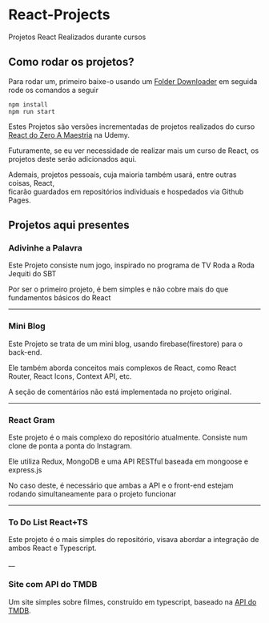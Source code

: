 # React-Projects

Projetos React Realizados durante cursos

## Como rodar os projetos?

Para rodar um, primeiro baixe-o usando um [Folder Downloader](https://download-directory.github.io/)
em seguida rode os comandos a seguir

```
npm install
npm run start
```

Estes Projetos são versões incrementadas de projetos realizados do curso [React do Zero A Maestria](https://www.udemy.com/course/react-do-zero-a-maestria-c-hooks-router-api-projetos/) na Udemy.

Futuramente, se eu ver necessidade de realizar mais um curso de React, os projetos deste serão adicionados aqui.

Ademais, projetos pessoais, cuja maioria também usará, entre outras coisas, React,  
ficarão guardados em repositórios individuais e hospedados via Github Pages.

## Projetos aqui presentes

### Adivinhe a Palavra

Este Projeto consiste num jogo, inspirado no programa de TV Roda a Roda Jequiti do SBT

Por ser o primeiro projeto, é bem simples e não cobre mais do que fundamentos básicos do React

___

### Mini Blog

Este Projeto se trata de um mini blog, usando firebase(firestore) para o back-end.

Ele também aborda conceitos mais complexos de React, como React Router, React Icons, Context API, etc.

A seção de comentários não está implementada no projeto original.

___

### React Gram

Este projeto é o mais complexo do repositório atualmente. Consiste num clone de ponta a ponta do Instagram.

Ele utiliza Redux, MongoDB e uma API RESTful baseada em mongoose e express.js

No caso deste, é necessário que ambas a API e o front-end estejam rodando simultaneamente para o projeto funcionar

___

### To Do List React+TS

Este projeto é o mais simples do repositório, visava abordar a integração de ambos React e Typescript.

__

### Site com API do TMDB

Um site simples sobre filmes, construído em typescript, baseado na [API do TMDB](https://www.themoviedb.org/?language=pt-BR).












